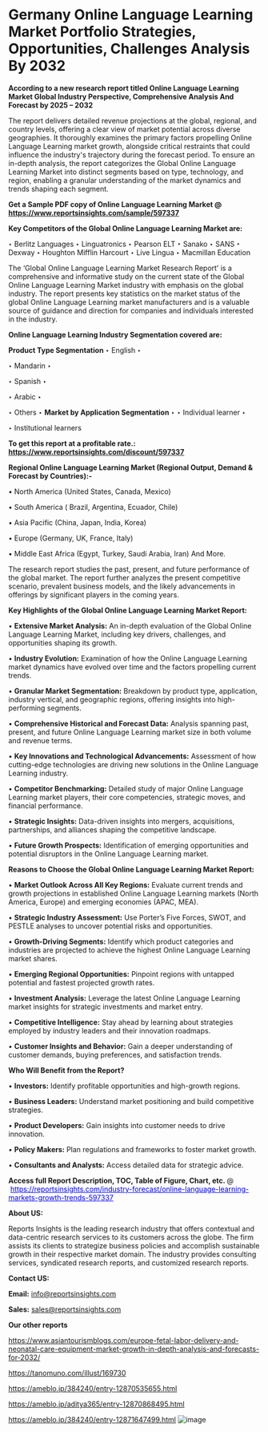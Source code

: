 # Germany Online Language Learning Market Portfolio Strategies, Opportunities, Challenges Analysis By 2032

<strong>According to a new research report titled Online Language Learning Market Global Industry Perspective, Comprehensive Analysis And Forecast by 2025 – 2032</strong>

The report delivers detailed revenue projections at the global, regional, and country levels, offering a clear view of market potential across diverse geographies. It thoroughly examines the primary factors propelling Online Language Learning market growth, alongside critical restraints that could influence the industry's trajectory during the forecast period. To ensure an in-depth analysis, the report categorizes the Global Online Language Learning Market into distinct segments based on type, technology, and region, enabling a granular understanding of the market dynamics and trends shaping each segment.

<strong>Get a Sample PDF copy of Online Language Learning Market </strong><strong>@<a href=https://www.reportsinsights.com/sample/597337 style=color:#0000ff;> https://www.reportsinsights.com/sample/597337</a></strong></font>

<strong>Key Competitors of the Global Online Language Learning Market are:</strong>

‣ Berlitz Languages
‣ Linguatronics
‣ Pearson ELT
‣ Sanako
‣ SANS
‣ Dexway
‣ Houghton Mifflin Harcourt
‣ Live Lingua
‣ Macmillan Education

The ‘Global Online Language Learning Market Research Report’ is a comprehensive and informative study on the current state of the Global Online Language Learning Market industry with emphasis on the global industry. The report presents key statistics on the market status of the global Online Language Learning market manufacturers and is a valuable source of guidance and direction for companies and individuals interested in the industry.

<strong>Online Language Learning Industry Segmentation covered are:</strong>

<strong>Product Type Segmentation</strong>
‣
English
‣ 

‣ Mandarin
‣ 

‣ Spanish
‣ 

‣ Arabic
‣ 

‣ Others
‣ 
<strong>Market by Application Segmentation</strong>
‣
‣  Individual learner
‣ 

‣ Institutional learners

<strong>To get this report at a profitable rate.: <a href=https://www.reportsinsights.com/discount/597337 style=color:#0000ff;>https://www.reportsinsights.com/discount/597337</a></strong></font>

<strong>Regional Online Language Learning Market (Regional Output, Demand &amp; Forecast by Countries):-</strong>

• North America (United States, Canada, Mexico)

• South America ( Brazil, Argentina, Ecuador, Chile)

• Asia Pacific (China, Japan, India, Korea)

• Europe (Germany, UK, France, Italy)

• Middle East Africa (Egypt, Turkey, Saudi Arabia, Iran) And More.

The research report studies the past, present, and future performance of the global market. The report further analyzes the present competitive scenario, prevalent business models, and the likely advancements in offerings by significant players in the coming years.

<strong>Key Highlights of the Global Online Language Learning Market Report:</strong>

• <strong>Extensive Market Analysis:</strong> An in-depth evaluation of the Global Online Language Learning Market, including key drivers, challenges, and opportunities shaping its growth.

• <strong>Industry Evolution:</strong> Examination of how the Online Language Learning market dynamics have evolved over time and the factors propelling current trends.

• <strong>Granular Market Segmentation:</strong> Breakdown by product type, application, industry vertical, and geographic regions, offering insights into high-performing segments.

• <strong>Comprehensive Historical and Forecast Data:</strong> Analysis spanning past, present, and future Online Language Learning market size in both volume and revenue terms.

• <strong>Key Innovations and Technological Advancements:</strong> Assessment of how cutting-edge technologies are driving new solutions in the Online Language Learning industry.

• <strong>Competitor Benchmarking:</strong> Detailed study of major Online Language Learning market players, their core competencies, strategic moves, and financial performance.

• <strong>Strategic Insights:</strong> Data-driven insights into mergers, acquisitions, partnerships, and alliances shaping the competitive landscape.

• <strong>Future Growth Prospects:</strong> Identification of emerging opportunities and potential disruptors in the Online Language Learning market.

<strong>Reasons to Choose the Global Online Language Learning Market Report:</strong>

• <strong>Market Outlook Across All Key Regions:</strong> Evaluate current trends and growth projections in established Online Language Learning markets (North America, Europe) and emerging economies (APAC, MEA).

• <strong>Strategic Industry Assessment:</strong> Use Porter’s Five Forces, SWOT, and PESTLE analyses to uncover potential risks and opportunities.

• <strong>Growth-Driving Segments:</strong> Identify which product categories and industries are projected to achieve the highest Online Language Learning market shares.

• <strong>Emerging Regional Opportunities:</strong> Pinpoint regions with untapped potential and fastest projected growth rates.

• <strong>Investment Analysis:</strong> Leverage the latest Online Language Learning market insights for strategic investments and market entry.

• <strong>Competitive Intelligence:</strong> Stay ahead by learning about strategies employed by industry leaders and their innovation roadmaps.

• <strong>Customer Insights and Behavior:</strong> Gain a deeper understanding of customer demands, buying preferences, and satisfaction trends.

<strong>Who Will Benefit from the Report?</strong>

• <strong>Investors:</strong> Identify profitable opportunities and high-growth regions.

• <strong>Business Leaders:</strong> Understand market positioning and build competitive strategies.

• <strong>Product Developers:</strong> Gain insights into customer needs to drive innovation.

• <strong>Policy Makers:</strong> Plan regulations and frameworks to foster market growth.

• <strong>Consultants and Analysts:</strong> Access detailed data for strategic advice.
</ul>
<strong>Access full Report Description, TOC, Table of Figure, Chart, etc. </strong>@  <a href=https://reportsinsights.com/industry-forecast/online-language-learning-markets-growth-trends-597337 style=color:#0000ff;>https://reportsinsights.com/industry-forecast/online-language-learning-markets-growth-trends-597337</a></font>

<strong><strong>About US</strong>:</strong>

Reports Insights is the leading research industry that offers contextual and data-centric research services to its customers across the globe. The firm assists its clients to strategize business policies and accomplish sustainable growth in their respective market domain. The industry provides consulting services, syndicated research reports, and customized research reports.

<strong>Contact US:</strong>

<p class=""""><b>Email:</b> <a href=mailto:info@reportsinsights.com>info@reportsinsights.com</a></p>
<p class=""""><b>Sales:</b> <a href=mailto:sales@reportsinsights.com>sales@reportsinsights.com</a></p>

<strong>Our other reports</strong>

<a href=https://www.asiantourismblogs.com/europe-fetal-labor-delivery-and-neonatal-care-equipment-market-growth-in-depth-analysis-and-forecasts-for-2032/>https://www.asiantourismblogs.com/europe-fetal-labor-delivery-and-neonatal-care-equipment-market-growth-in-depth-analysis-and-forecasts-for-2032/</a>

<a href=https://tanomuno.com/illust/169730>https://tanomuno.com/illust/169730</a>

<a href=https://ameblo.jp/384240/entry-12870535655.html>https://ameblo.jp/384240/entry-12870535655.html</a>

<a href=https://ameblo.jp/aditya365/entry-12870868495.html>https://ameblo.jp/aditya365/entry-12870868495.html</a>

<a href=https://ameblo.jp/384240/entry-12871647499.html>https://ameblo.jp/384240/entry-12871647499.html</a>
![image](https://github.com/user-attachments/assets/abaea0fe-f1d4-40c4-a151-cc1f1584dc31)
